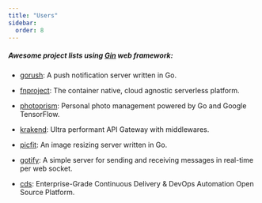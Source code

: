 ```yaml
---
title: "Users"
sidebar:
  order: 8
---
```


##### Awesome project lists using [Gin](https://github.com/gin-gonic/gin) web framework:

* [gorush](https://github.com/appleboy/gorush): A push notification server written in Go.

* [fnproject](https://github.com/fnproject/fn): The container native, cloud agnostic serverless platform.

* [photoprism](https://github.com/photoprism/photoprism): Personal photo management powered by Go and Google TensorFlow.

* [krakend](https://github.com/devopsfaith/krakend): Ultra performant API Gateway with middlewares.

* [picfit](https://github.com/thoas/picfit): An image resizing server written in Go.

* [gotify](https://github.com/gotify/server): A simple server for sending and receiving messages in real-time per web socket.

* [cds](https://github.com/ovh/cds): Enterprise-Grade Continuous Delivery & DevOps Automation Open Source Platform.
